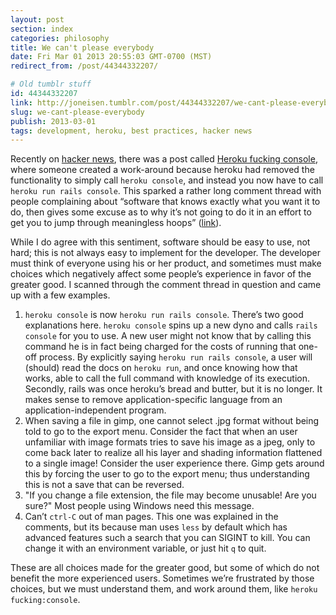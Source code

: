 ```yaml
---
layout: post
section: index
categories: philosophy
title: We can't please everybody
date: Fri Mar 01 2013 20:55:03 GMT-0700 (MST)
redirect_from: /post/44344332207/

# Old tumblr stuff
id: 44344332207
link: http://joneisen.tumblr.com/post/44344332207/we-cant-please-everybody
slug: we-cant-please-everybody
publish: 2013-03-01
tags: development, heroku, best practices, hacker news
---
```



Recently on [hacker news](http://news.ycombinator.com), there was a post called [Heroku fucking console](http://news.ycombinator.com/item?id=5304936), where someone created a work-around because heroku had removed the functionality to simply call `heroku console`, and instead you now have to call `heroku run rails console`. This sparked a rather long comment thread with people complaining about “software that knows exactly what you want it to do, then gives some excuse as to why it’s not going to do it in an effort to get you to jump through meaningless hoops” ([link](http://news.ycombinator.com/item?id=5305056)).

While I do agree with this sentiment, software should be easy to use, not hard; this is not always easy to implement for the developer. The developer must think of everyone using his or her product, and sometimes must make choices which negatively affect some people’s experience in favor of the greater good. I scanned through the comment thread in question and came up with a few examples.

1.  `heroku console` is now `heroku run rails console`. There’s two good
    explanations here. `heroku console` spins up a new dyno and calls
    `rails console` for you to use. A new user might not know that by
    calling this command he is in fact being charged for the costs of
    running that one-off process. By explicitly saying
    `heroku run rails console`, a user will (should) read the docs on
    `heroku run`, and once knowing how that works, able to call the full
    command with knowledge of its execution. Secondly, rails was once
    heroku’s bread and butter, but it is no longer. It makes sense to
    remove application-specific language from an application-independent
    program.
2.  When saving a file in gimp, one cannot select .jpg format without
    being told to go to the export menu. Consider the fact that when an
    user unfamiliar with image formats tries to save his image as a
    jpeg, only to come back later to realize all his layer and shading
    information flattened to a single image! Consider the user
    experience there. Gimp gets around this by forcing the user to go to
    the export menu; thus understanding this is not a save that can be
    reversed.
3.  "If you change a file extension, the file may become unusable! Are
    you sure?" Most people using Windows need this message.
4.  Can’t `ctrl-C` out of man pages. This one was explained in the
    comments, but its because man uses `less` by default which has
    advanced features such a search that you can SIGINT to kill. You can
    change it with an environment variable, or just hit `q` to quit.

These are all choices made for the greater good, but some of which do not benefit the more experienced users. Sometimes we’re frustrated by those choices, but we must understand them, and work around them, like `heroku fucking:console`.


